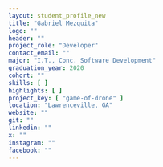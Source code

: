 ```yaml
---
layout: student_profile_new
title: "Gabriel Mezquita"
logo: ""
header: ""
project_role: "Developer"
contact_email: ""
major: "I.T., Conc. Software Development"
graduation_year: 2020
cohort: ""
skills: [ ]
highlights: [ ]
project_key: [ "game-of-drone" ]
location: "Lawrenceville, GA"
website: ""
git: ""
linkedin: ""
x: ""
instagram: ""
facebook: ""
---
```

